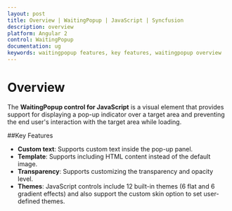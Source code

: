 ```yaml
---
layout: post
title: Overview | WaitingPopup | JavaScript | Syncfusion
description: overview
platform: Angular 2
control: WaitingPopup
documentation: ug
keywords: waitingpopup features, key features, waitingpopup overview 
---
```


# Overview

The **WaitingPopup control for JavaScript** is a visual element that provides support for displaying a pop-up indicator over a target area and preventing the end user's interaction with the target area while loading. 

##Key Features

* **Custom text**: Supports custom text inside the pop-up panel.
* **Template**: Supports including HTML content instead of the default image.
* **Transparency**: Supports customizing the transparency and opacity level.
* **Themes**: JavaScript controls include 12 built-in themes (6 flat and 6 gradient effects) and also support the custom skin option to set user-defined themes.



